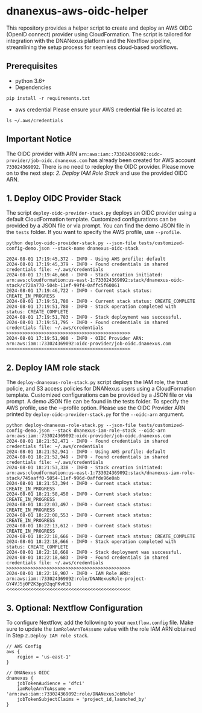 # dnanexus-aws-oidc-helper
This repository provides a helper script to create and deploy an AWS OIDC (OpenID connect) provider using CloudFormation. The script is tailored for integration with the DNANexus platform and the Nextflow pipeline, streamlining the setup process for seamless cloud-based workflows.

## Prerequisites
- python 3.6+
- Dependencies
```
pip install -r requirements.txt
```
- aws credential
Please ensure your AWS credential file is located at:
```
ls ~/.aws/credentials 
```

## Important Notice
The OIDC provider with ARN `arn:aws:iam::733024369092:oidc-provider/job-oidc.dnanexus.com` has already been created for AWS account `733024369092`. There is no need to redeploy the OIDC provider. Please move on to the next step: *2. Deploy IAM Role Stack* and use the provided OIDC ARN.

## 1. Deploy OIDC Provider Stack

The script `deploy-oidc-provider-stack.py` deploys an OIDC provider using a default CloudFormation template. Customized configurations can be provided by a JSON file or via prompt. You can find the demo JSON file in the `tests` folder. If you want to specify the AWS profile, use `--profile`.

 ```
python deploy-oidc-provider-stack.py --json-file tests/customized-config-demo.json --stack-name dnanexus-oidc-stack

2024-08-01 17:19:45,372 - INFO - Using AWS profile: default
2024-08-01 17:19:45,379 - INFO - Found credentials in shared credentials file: ~/.aws/credentials
2024-08-01 17:19:46,668 - INFO - Stack creation initiated: arn:aws:cloudformation:us-east-1:733024369092:stack/dnanexus-oidc-stack/c720a770-504b-11ef-99f4-0affc5f60061
2024-08-01 17:19:46,722 - INFO - Current stack status: CREATE_IN_PROGRESS
2024-08-01 17:19:51,780 - INFO - Current stack status: CREATE_COMPLETE
2024-08-01 17:19:51,780 - INFO - Stack operation completed with status: CREATE_COMPLETE
2024-08-01 17:19:51,783 - INFO - Stack deployment was successful.
2024-08-01 17:19:51,795 - INFO - Found credentials in shared credentials file: ~/.aws/credentials
>>>>>>>>>>>>>>>>>>>>>>>>>>>>>>>>>>>>>>>>>>>>>>
2024-08-01 17:19:51,980 - INFO - OIDC Provider ARN: arn:aws:iam::733024369092:oidc-provider/job-oidc.dnanexus.com
<<<<<<<<<<<<<<<<<<<<<<<<<<<<<<<<<<<<<<<<<<<<<<
```

## 2. Deploy IAM role stack
The `deploy-dnanexus-role-stack.py` script deploys the IAM role, the trust policie, and S3 access policies for DNANexus users using a CloudFormation template. Customized configurations can be provided by a JSON file or via prompt. A demo JSON file can be found in the tests folder. To specify the AWS profile, use the --profile option. Please use the OIDC Provider ARN printed by `deploy-oidc-provider-stack.py` for the `--oidc-arn` argument.

```
python deploy-dnanexus-role-stack.py --json-file tests/customized-config-demo.json --stack dnanexus-iam-role-stack --oidc-arn arn:aws:iam::733024369092:oidc-provider/job-oidc.dnanexus.com
2024-08-01 18:21:52,471 - INFO - Found credentials in shared credentials file: ~/.aws/credentials
2024-08-01 18:21:52,941 - INFO - Using AWS profile: default
2024-08-01 18:21:52,949 - INFO - Found credentials in shared credentials file: ~/.aws/credentials
2024-08-01 18:21:53,338 - INFO - Stack creation initiated: arn:aws:cloudformation:us-east-1:733024369092:stack/dnanexus-iam-role-stack/745aaff0-5054-11ef-996d-0affde96e0ab
2024-08-01 18:21:53,394 - INFO - Current stack status: CREATE_IN_PROGRESS
2024-08-01 18:21:58,450 - INFO - Current stack status: CREATE_IN_PROGRESS
2024-08-01 18:22:03,497 - INFO - Current stack status: CREATE_IN_PROGRESS
2024-08-01 18:22:08,553 - INFO - Current stack status: CREATE_IN_PROGRESS
2024-08-01 18:22:13,612 - INFO - Current stack status: CREATE_IN_PROGRESS
2024-08-01 18:22:18,666 - INFO - Current stack status: CREATE_COMPLETE
2024-08-01 18:22:18,666 - INFO - Stack operation completed with status: CREATE_COMPLETE
2024-08-01 18:22:18,668 - INFO - Stack deployment was successful.
2024-08-01 18:22:18,683 - INFO - Found credentials in shared credentials file: ~/.aws/credentials
>>>>>>>>>>>>>>>>>>>>>>>>>>>>>>>>>>>>>>>>>>>>>>
2024-08-01 18:22:18,907 - INFO - IAM Role ARN: arn:aws:iam::733024369092:role/DNANexusRole-project-GY4VJ5j0PZK3pg02qqFKvK3Q
<<<<<<<<<<<<<<<<<<<<<<<<<<<<<<<<<<<<<<<<<<<<<<
```

## 3. Optional: Nextflow Configuration
To configure Nextflow, add the following to your `nextflow.config` file. Make sure to update the `iamRoleArnToAssume` value with the role IAM ARN obtained in Step `2.Deploy IAM role stack`.

```
// AWS Config
aws {
    region = 'us-east-1'
}

// DNANexus OIDC
dnanexus {
    jobTokenAudience = 'dfci'
    iamRoleArnToAssume = 'arn:aws:iam::733024369092:role/DNANexusJobRole'
    jobTokenSubjectClaims = 'project_id,launched_by'
}
```